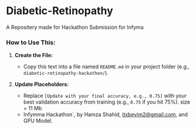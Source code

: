 # Diabetic-Retinopathy
A Repositery made for Hackathon Submission for Infyma



### How to Use This:
1. **Create the File:**
   - Copy this text into a file named `README.md` in your project folder (e.g., `diabetic-retinopathy-hackathon/`).

2. **Update Placeholders:**
   - Replace `[Update with your final accuracy, e.g., 0.75]` with your best validation accuracy from training (e.g., `0.75` if you hit 75%).
   size = 11 Mb
   - Infymma Hackathon`, by Hamza Shahid, itxbeyim2@gmail.com, and GPU Model.
  
